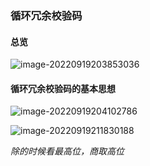 ### 循环冗余校验码

#### 总览

![image-20220919203853036](C:\Users\dell\AppData\Roaming\Typora\typora-user-images\image-20220919203853036.png)

#### 循环冗余校验码的基本思想

![image-20220919204102786](C:\Users\dell\AppData\Roaming\Typora\typora-user-images\image-20220919204102786.png)

![image-20220919211830188](C:\Users\dell\AppData\Roaming\Typora\typora-user-images\image-20220919211830188.png)

*除的时候看最高位，商取高位*
